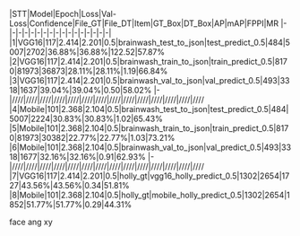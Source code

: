 |STT|Model|Epoch|Loss|Val-Loss|Confidence|File_GT|File_DT|Item|GT_Box|DT_Box|AP|mAP|FPPI|MR
|-|-|-|-|-|-|-|-|-|-|-|-|-|-|-|-|-|
|1|VGG16|117|2.414|2.201|0.5|brainwash_test_to_json|test_predict_0.5|484|5007|2702|36.88%|36.88%|122.52|57.87%
|2|VGG16|117|2.414|2.201|0.5|brainwash_train_to_json|train_predict_0.5|8170|81973|36873|28.11%|28.11%|1.19|66.84%
|3|VGG16|117|2.414|2.201|0.5|brainwash_val_to_json|val_predict_0.5|493|3318|1637|39.04%|39.04%|0.50|58.02%
|-|////|////|////|////|////|////|////|////|////|////|////|////|////|////
|4|Mobile|101|2.368|2.104|0.5|brainwash_test_to_json|test_predict_0.5|484|5007|2224|30.83%|30.83%|1.02|65.43%
|5|Mobile|101|2.368|2.104|0.5|brainwash_train_to_json|train_predict_0.5|8170|81973|30382|22.77%|22.77%|1.03|73.21%
|6|Mobile|101|2.368|2.104|0.5|brainwash_val_to_json|val_predict_0.5|493|3318|1677|32.16%|32.16%|0.91|62.93%
|-|////|////|////|////|////|////|////|////|////|////|////|////|////|////
|7|VGG16|117|2.414|2.201|0.5|holly_gt|vgg16_holly_predict_0.5|1302|2654|1727|43.56%|43.56%|0.34|51.81%
|8|Mobile|101|2.368|2.104|0.5|holly_gt|mobile_holly_predict_0.5|1302|2654|1852|51.77%|51.77%|0.29|44.31%



face ang xy 
